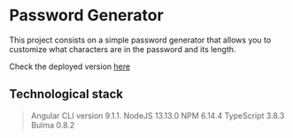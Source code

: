 # Password Generator

This project consists on a simple password generator that allows you to customize what characters are in the password and its length.

Check the deployed version [here](https://gimmepassword.now.sh/)

## Technological stack

>Angular CLI version 9.1.1.
>NodeJS 13.13.0
>NPM 6.14.4
>TypeScript 3.8.3
>Bulma 0.8.2
